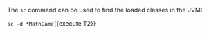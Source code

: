 The `sc` command can be used to find the loaded classes in the JVM:

`sc -d *MathGame`{{execute T2}}
